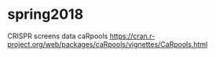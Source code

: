 # spring2018
CRISPR screens data
caRpools https://cran.r-project.org/web/packages/caRpools/vignettes/CaRpools.html
